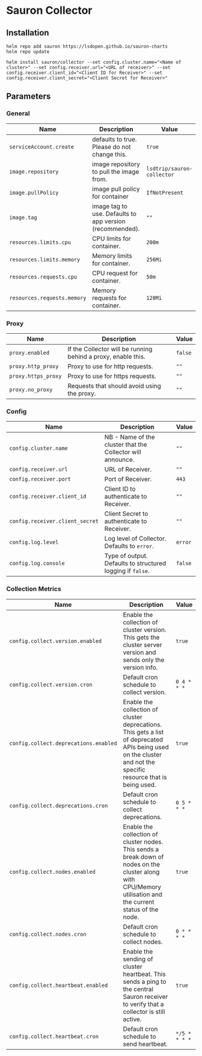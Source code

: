 # Sauron Collector

## Installation

```
helm repo add sauron https://lsdopen.github.io/sauron-charts
helm repo update
```

```
helm install sauron/collector --set config.cluster.name="<Name of cluster>" --set config.receiver.url="<URL of receiver>" --set config.receiver.client_id="<Client ID for Receiver>" --set config.receiver.client_secret="<Client Secret for Receiver>"
```

## Parameters

### General

| Name                        | Description                                              | Value                      |
| --------------------------- | -------------------------------------------------------- | -------------------------- |
| `serviceAccount.create`     | defaults to true. Please do not change this.             | `true`                     |
| `image.repository`          | image repository to pull the image from.                 | `lsdtrip/sauron-collector` |
| `image.pullPolicy`          | image pull policy for container                          | `IfNotPresent`             |
| `image.tag`                 | image tag to use. Defaults to app version (recommended). | `""`                       |
| `resources.limits.cpu`      | CPU limits for container.                                | `200m`                     |
| `resources.limits.memory`   | Memory limits for container.                             | `256Mi`                    |
| `resources.requests.cpu`    | CPU request for container.                               | `50m`                      |
| `resources.requests.memory` | Memory requests for container.                           | `128Mi`                    |


### Proxy

| Name                | Description                                                   | Value   |
| ------------------- | ------------------------------------------------------------- | ------- |
| `proxy.enabled`     | If the Collector will be running behind a proxy, enable this. | `false` |
| `proxy.http_proxy`  | Proxy to use for http requests.                               | `""`    |
| `proxy.https_proxy` | Proxy to use for https requests.                              | `""`    |
| `proxy.no_proxy`    | Requests that should avoid using the proxy.                   | `""`    |


### Config

| Name                            | Description                                                | Value   |
| ------------------------------- | ---------------------------------------------------------- | ------- |
| `config.cluster.name`           | NB - Name of the cluster that the Collector will announce. | `""`    |
| `config.receiver.url`           | URL of Receiver.                                           | `""`    |
| `config.receiver.port`          | Port of Receiver.                                          | `443`   |
| `config.receiver.client_id`     | Client ID to authenticate to Receiver.                     | `""`    |
| `config.receiver.client_secret` | Client Secret to authenticate to Receiver.                 | `""`    |
| `config.log.level`              | Log level of Collector. Defaults to `error`.               | `error` |
| `config.log.console`            | Type of output. Defaults to structured logging if `false`. | `false` |


### Collection Metrics

| Name                                  | Description                                                                                                                                                    | Value         |
| ------------------------------------- | -------------------------------------------------------------------------------------------------------------------------------------------------------------- | ------------- |
| `config.collect.version.enabled`      | Enable the collection of cluster version. This gets the cluster server version and sends only the version info.                                                | `true`        |
| `config.collect.version.cron`         | Default cron schedule to collect version.                                                                                                                      | `0 4 * * *`   |
| `config.collect.deprecations.enabled` | Enable the collection of cluster deprecations. This gets a list of deprecated APIs being used on the cluster and not the specific resource that is being used. | `true`        |
| `config.collect.deprecations.cron`    | Default cron schedule to collect deprecations.                                                                                                                 | `0 5 * * *`   |
| `config.collect.nodes.enabled`        | Enable the collection of cluster nodes. This sends a break down of nodes on the cluster along with CPU/Memory utilisation and the current status of the node.  | `true`        |
| `config.collect.nodes.cron`           | Default cron schedule to collect nodes.                                                                                                                        | `0 * * * *`   |
| `config.collect.heartbeat.enabled`    | Enable the sending of cluster heartbeat. This sends a ping to the central Sauron receiver to verify that a collector is still active.                          | `true`        |
| `config.collect.heartbeat.cron`       | Default cron schedule to send heartbeat.                                                                                                                       | `*/5 * * * *` |

